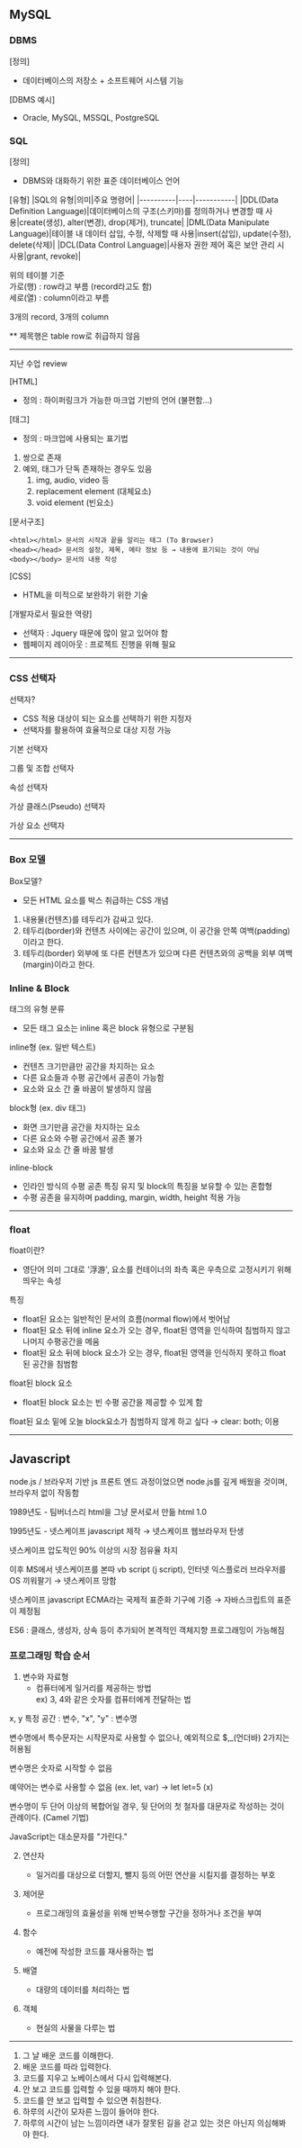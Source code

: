 ## MySQL

### DBMS 
[정의]
- 데이터베이스의 저장소 + 소프트웨어 시스템 기능

[DBMS 예시]
- Oracle, MySQL, MSSQL, PostgreSQL

### SQL
[정의]
- DBMS와 대화하기 위한 표준 데이터베이스 언어

[유형]
|SQL의 유형|의미|주요 명령어|
|----------|----|-----------|
|DDL(Data Definition Language)|데이터베이스의 구조(스키마)를 정의하거나 변경할 때 사용|create(생성), alter(변경), drop(제거), truncate|
|DML(Data Manipulate Language)|테이블 내 데이터 삽입, 수정, 삭제할 때 사용|insert(삽입), update(수정), delete(삭제)|
|DCL(Data Control Language)|사용자 권한 제어 혹은 보안 관리 시 사용|grant, revoke)|

위의 테이블 기준 <br>
가로(행) : row라고 부름 (record라고도 함) <br>
세로(열) : column이라고 부름 <br>

3개의 record, 3개의 column

** 제목행은 table row로 취급하지 않음

---

지난 수업 review

[HTML]
- 정의 : 하이퍼링크가 가능한 마크업 기반의 언어 (불편함...)

[태그]
- 정의 : 마크업에 사용되는 표기법
1) 쌍으로 존재
2) 예외, 태그가 단독 존재하는 경우도 있음
      1. img, audio, video 등
      2. replacement element (대체요소)
      3. void element (빈요소)

[문서구조]
```
<html></html> 문서의 시작과 끝을 알리는 태그 (To Browser)
<head></head> 문서의 설정, 제목, 메타 정보 등 → 내용에 표기되는 것이 아님
<body></body> 문서의 내용 작성
```

[CSS]
- HTML을 미적으로 보완하기 위한 기술

[개발자로서 필요한 역량]
- 선택자 : Jquery 때문에 많이 알고 있어야 함
- 웹페이지 레이아웃 : 프로젝트 진행을 위해 필요

---

### CSS 선택자
선택자?
- CSS 적용 대상이 되는 요소를 선택하기 위한 지정자
- 선택자를 활용하여 효율적으로 대상 지정 가능

기본 선택자

그룹 및 조합 선택자

속성 선택자

가상 클래스(Pseudo) 선택자

가상 요소 선택자

---

### Box 모델
Box모델?
- 모든 HTML 요소를 박스 취급하는 CSS 개념
1. 내용물(컨텐츠)를 테두리가 감싸고 있다.
2. 테두리(border)와 컨텐츠 사이에는 공간이 있으며, 이 공간을 안쪽 여백(padding)이라고 한다.
3. 테두리(border) 외부에 또 다른 컨텐츠가 있으며 다른 컨텐츠와의 공백을 외부 여백(margin)이라고 한다.

### Inline & Block
태그의 유형 분류
- 모든 태그 요소는 inline 혹은 block 유형으로 구분됨

inline형 (ex. 일반 텍스트)
- 컨텐츠 크기만큼만 공간을 차지하는 요소
- 다른 요소들과 수평 공간에서 공존이 가능함
- 요소와 요소 간 줄 바꿈이 발생하지 않음

block형 (ex. div 태그)
- 화면 크기만큼 공간을 차지하는 요소
- 다른 요소와 수평 공간에서 공존 불가
- 요소와 요소 간 줄 바꿈 발생

inline-block
- 인라인 방식의 수평 공존 특징 유지 및 block의 특징을 보유할 수 있는 혼합형
- 수평 공존을 유지하며 padding, margin, width, height 적용 가능

---

### float
float이란? 
- 영단어 의미 그대로 '浮游', 요소를 컨테이너의 좌측 혹은 우측으로 고정시키기 위해 띄우는 속성

특징
- float된 요소는 일반적인 문서의 흐름(normal flow)에서 벗어남
- float된 요소 뒤에 inline 요소가 오는 경우, float된 영역을 인식하여 침범하지 않고 나머지 수평공간을 메움
- float된 요소 뒤에 block 요소가 오는 경우, float된 영역을 인식하지 못하고 float된 공간을 침범함

float된 block 요소
- float된 block 요소는 빈 수평 공간을 제공할 수 있게 함
 
float된 요소 밑에 오늘 block요소가 침범하지 않게 하고 싶다
→ clear: both; 이용


---

## Javascript
node.js / 브라우저 기반 js
프론트 엔드 과정이었으면 node.js를 깊게 배웠을 것이며, 브라우저 없이 작동함

1989년도 - 팀버너스리 html을 그냥 문서로서 만듦 html 1.0

1995년도 - 넷스케이프 javascript 제작 → 넷스케이프 웹브라우저 탄생

넷스케이프 압도적인 90% 이상의 시장 점유율 차지

이후 MS에서 넷스케이프를 본따 vb script (j script), 인터넷 익스플로러 브라우저를 OS 끼워팔기 → 넷스케이프 망함

넷스케이프 javascript ECMA라는 국제적 표준화 기구에 기증 → 자바스크립트의 표준이 제정됨

ES6 : 클래스, 생성자, 상속 등이 추가되어 본격적인 객체지향 프로그래밍이 가능해짐

### 프로그래밍 학습 순서
1. 변수와 자료형
   - 컴퓨터에게 일거리를 제공하는 방법 <br>
   ex) 3, 4와 같은 숫자를 컴퓨터에게 전달하는 법

x, y
특정 공간 : 변수, "x", "y" : 변수명

변수명에서 특수문자는 시작문자로 사용할 수 없으나, 예외적으로 $,_(언더바) 2가지는 허용됨

변수명은 숫자로 시작할 수 없음

예약어는 변수로 사용할 수 없음 (ex. let, var) → let let=5 (x)

변수명이 두 단어 이상의 복합어일 경우, 뒷 단어의 첫 철자를 대문자로 작성하는 것이 관례이다. (Camel 기법)

JavaScript는 대소문자를 "가린다."

2. 연산자
   - 일거리를 대상으로 더할지, 뺄지 등의 어떤 연산을 시킬지를 결정하는 부호

3. 제어문
   - 프로그래밍의 효율성을 위해 반복수행할 구간을 정하거나 조건을 부여

4. 함수
   - 예전에 작성한 코드를 재사용하는 법

5. 배열
   - 대량의 데이터를 처리하는 법
  
6. 객체
   - 현실의 사물을 다루는 법

---

1. 그 날 배운 코드를 이해한다.
2. 배운 코드를 따라 입력한다.
3. 코드를 지우고 노베이스에서 다시 입력해본다.
4. 안 보고 코드를 입력할 수 있을 때까지 해야 한다.
5. 코드를 안 보고 입력할 수 있으면 취침한다.
6. 하루의 시간이 모자른 느낌이 들어야 한다.
7. 하루의 시간이 남는 느낌이라면 내가 잘못된 길을 걷고 있는 것은 아닌지 의심해봐야 한다.
